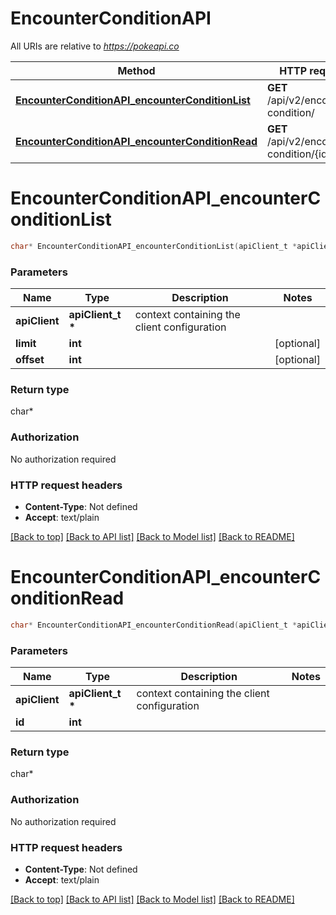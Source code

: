 # EncounterConditionAPI

All URIs are relative to *https://pokeapi.co*

Method | HTTP request | Description
------------- | ------------- | -------------
[**EncounterConditionAPI_encounterConditionList**](EncounterConditionAPI.md#EncounterConditionAPI_encounterConditionList) | **GET** /api/v2/encounter-condition/ | 
[**EncounterConditionAPI_encounterConditionRead**](EncounterConditionAPI.md#EncounterConditionAPI_encounterConditionRead) | **GET** /api/v2/encounter-condition/{id}/ | 


# **EncounterConditionAPI_encounterConditionList**
```c
char* EncounterConditionAPI_encounterConditionList(apiClient_t *apiClient, int limit, int offset);
```

### Parameters
Name | Type | Description  | Notes
------------- | ------------- | ------------- | -------------
**apiClient** | **apiClient_t \*** | context containing the client configuration |
**limit** | **int** |  | [optional] 
**offset** | **int** |  | [optional] 

### Return type

char*



### Authorization

No authorization required

### HTTP request headers

 - **Content-Type**: Not defined
 - **Accept**: text/plain

[[Back to top]](#) [[Back to API list]](../README.md#documentation-for-api-endpoints) [[Back to Model list]](../README.md#documentation-for-models) [[Back to README]](../README.md)

# **EncounterConditionAPI_encounterConditionRead**
```c
char* EncounterConditionAPI_encounterConditionRead(apiClient_t *apiClient, int id);
```

### Parameters
Name | Type | Description  | Notes
------------- | ------------- | ------------- | -------------
**apiClient** | **apiClient_t \*** | context containing the client configuration |
**id** | **int** |  | 

### Return type

char*



### Authorization

No authorization required

### HTTP request headers

 - **Content-Type**: Not defined
 - **Accept**: text/plain

[[Back to top]](#) [[Back to API list]](../README.md#documentation-for-api-endpoints) [[Back to Model list]](../README.md#documentation-for-models) [[Back to README]](../README.md)

